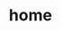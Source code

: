 ---
layout: home
title: home
logo: Deadpixel
heading: Projects
description: We strive to combine our efforts with those of brands to create prespective together with a unique and cutting-edge digital fashion.
---
